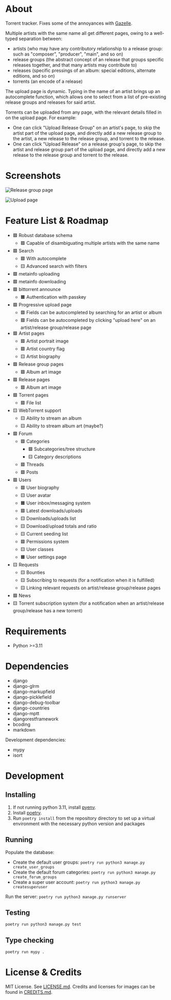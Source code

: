 # About

Torrent tracker. Fixes some of the annoyances with [Gazelle](https://whatcd.github.io/Gazelle/).

Multiple artists with the same name all get different pages, owing to a well-typed separation between:

* artists (who may have any contributory relationship to a release group: such as "composer", "producer", "main", and so on)
* release groups (the abstract concept of an release that groups specific releases together, and that many artists may contribute to)
* releases (specific pressings of an album: special editions, alternate editions, and so on)
* torrents (an encode of a release)

The upload page is dynamic. Typing in the name of an artist brings up an autocomplete function, which allows one to select from a list of pre-existing release groups and releases for said artist.

Torrents can be uploaded from any page, with the relevant details filled in on the upload page. For example:

* One can click "Upload Release Group" on an artist's page, to skip the artist part of the upload page, and directly add a new release group to the artist, a new release to the release group, and torrent to the release.
* One can click "Upload Release" on a release group's page, to skip the artist and release group part of the upload page, and directly add a new release to the release group and torrent to the release.

# Screenshots

![Release group page](/screenshots/release-group-page.png)

![Upload page](/screenshots/upload-page.png)

# Feature List & Roadmap

* 🟩 Robust database schema
	- 🟩 Capable of disambiguating multiple artists with the same name
* 🟩 Search
	- 🟩 With autocomplete
	- 🟨 Advanced search with filters
* 🟩 metainfo uploading
* 🟩 metainfo downloading
* 🟩 bittorrent announce
	- 🟧 Authentication with passkey
* 🟩 Progressive upload page
	- 🟩 Fields can be autocompleted by searching for an artist or album
	- 🟩 Fields can be autocompleted by clicking "upload here" on an artist/release group/release page
* 🟩 Artist pages
	- 🟩 Artist portrait image
	- 🟩 Artist country flag
	- 🟨 Artist biography
* 🟩 Release group pages
	- 🟩 Album art image
* 🟩 Release pages
	- 🟩 Album art image
* 🟩 Torrent pages
	- 🟩 File list
* 🟨 WebTorrent support
	- 🟨 Ability to stream an album
	- 🟨 Ability to stream album art (maybe?)
* 🟩 Forum
	- 🟩 Categories
		- 🟩 Subcategories/tree structure
		- 🟨 Category descriptions
	- 🟩 Threads
	- 🟩 Posts
* 🟩 Users
	- 🟩 User biography
	- 🟨 User avatar
	- 🟧 User inbox/messaging system
	- 🟩 Latest downloads/uploads
	- 🟨 Downloads/uploads list
	- 🟨 Download/upload totals and ratio
	- 🟨 Current seeding list
	- 🟩 Permissions system
	- 🟨 User classes
	- 🟧 User settings page
* 🟨 Requests
	- 🟨 Bounties
	- 🟨 Subscribing to requests (for a notification when it is fulfilled)
	- 🟨 Linking relevant requests on artist/release group/release pages
* 🟩 News
* 🟨 Torrent subscription system (for a notification when an artist/release group/release has a new torrent)

# Requirements

* Python >=3.11

# Dependencies

* django
* django-glrm
* django-markupfield
* django-picklefield
* django-debug-toolbar
* django-countries
* django-mptt
* djangorestframework
* bcoding
* markdown

Development dependencies:

* mypy
* isort

# Development

## Installing

1. If not running python 3.11, install [pyenv](https://github.com/pyenv/pyenv).
2. Install [poetry](https://python-poetry.org/docs/).
3. Run `poetry install` from the repository directory to set up a virtual environment with the necessary python version and packages

## Running

Populate the database:

* Create the default user groups: `poetry run python3 manage.py create_user_groups`
* Create the default forum categories: `poetry run python3 manage.py create_forum_groups`
* Create a super user account: `poetry run python3 manage.py createsuperuser`

Run the server: `poetry run python3 manage.py runserver`

## Testing

`poetry run python3 manage.py test`

## Type checking

`poetry run mypy .`

# License & Credits

MIT License. See [LICENSE.md](../master/LICENSE.md). Credits and licenses for images can be found in [CREDITS.md](../master/CREDITS.md).
